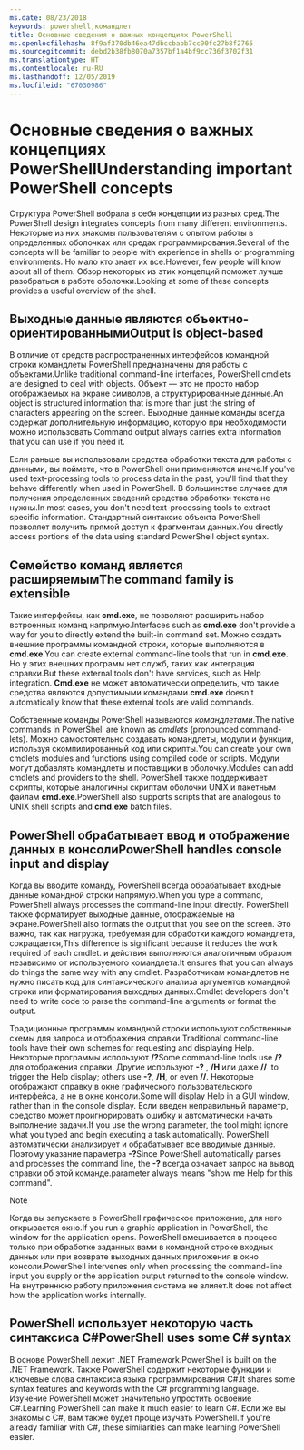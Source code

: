 ```yaml
---
ms.date: 08/23/2018
keywords: powershell,командлет
title: Основные сведения о важных концепциях PowerShell
ms.openlocfilehash: 8f9af370db46ea47dbccbabb7cc90fc27b8f2765
ms.sourcegitcommit: debd2b38fb8070a7357bf1a4bf9cc736f3702f31
ms.translationtype: HT
ms.contentlocale: ru-RU
ms.lasthandoff: 12/05/2019
ms.locfileid: "67030986"
---
```

# <a name="understanding-important-powershell-concepts"></a><span data-ttu-id="bdc54-103">Основные сведения о важных концепциях PowerShell</span><span class="sxs-lookup"><span data-stu-id="bdc54-103">Understanding important PowerShell concepts</span></span>

<span data-ttu-id="bdc54-104">Структура PowerShell вобрала в себя концепции из разных сред.</span><span class="sxs-lookup"><span data-stu-id="bdc54-104">The PowerShell design integrates concepts from many different environments.</span></span> <span data-ttu-id="bdc54-105">Некоторые из них знакомы пользователям с опытом работы в определенных оболочках или средах программирования.</span><span class="sxs-lookup"><span data-stu-id="bdc54-105">Several of the concepts will be familiar to people with experience in shells or programming environments.</span></span> <span data-ttu-id="bdc54-106">Но мало кто знает их все.</span><span class="sxs-lookup"><span data-stu-id="bdc54-106">However, few people will know about all of them.</span></span> <span data-ttu-id="bdc54-107">Обзор некоторых из этих концепций поможет лучше разобраться в работе оболочки.</span><span class="sxs-lookup"><span data-stu-id="bdc54-107">Looking at some of these concepts provides a useful overview of the shell.</span></span>

## <a name="output-is-object-based"></a><span data-ttu-id="bdc54-108">Выходные данные являются объектно-ориентированными</span><span class="sxs-lookup"><span data-stu-id="bdc54-108">Output is object-based</span></span>

<span data-ttu-id="bdc54-109">В отличие от средств распространенных интерфейсов командной строки командлеты PowerShell предназначены для работы с объектами.</span><span class="sxs-lookup"><span data-stu-id="bdc54-109">Unlike traditional command-line interfaces, PowerShell cmdlets are designed to deal with objects.</span></span>
<span data-ttu-id="bdc54-110">Объект — это не просто набор отображаемых на экране символов, а структурированные данные.</span><span class="sxs-lookup"><span data-stu-id="bdc54-110">An object is structured information that is more than just the string of characters appearing on the screen.</span></span> <span data-ttu-id="bdc54-111">Выходные данные команды всегда содержат дополнительную информацию, которую при необходимости можно использовать.</span><span class="sxs-lookup"><span data-stu-id="bdc54-111">Command output always carries extra information that you can use if you need it.</span></span>

<span data-ttu-id="bdc54-112">Если раньше вы использовали средства обработки текста для работы с данными, вы поймете, что в PowerShell они применяются иначе.</span><span class="sxs-lookup"><span data-stu-id="bdc54-112">If you've used text-processing tools to process data in the past, you'll find that they behave differently when used in PowerShell.</span></span> <span data-ttu-id="bdc54-113">В большинстве случаев для получения определенных сведений средства обработки текста не нужны.</span><span class="sxs-lookup"><span data-stu-id="bdc54-113">In most cases, you don't need text-processing tools to extract specific information.</span></span> <span data-ttu-id="bdc54-114">Стандартный синтаксис объекта PowerShell позволяет получить прямой доступ к фрагментам данных.</span><span class="sxs-lookup"><span data-stu-id="bdc54-114">You directly access portions of the data using standard PowerShell object syntax.</span></span>

## <a name="the-command-family-is-extensible"></a><span data-ttu-id="bdc54-115">Семейство команд является расширяемым</span><span class="sxs-lookup"><span data-stu-id="bdc54-115">The command family is extensible</span></span>

<span data-ttu-id="bdc54-116">Такие интерфейсы, как **cmd.exe**, не позволяют расширить набор встроенных команд напрямую.</span><span class="sxs-lookup"><span data-stu-id="bdc54-116">Interfaces such as **cmd.exe** don't provide a way for you to directly extend the built-in command set.</span></span> <span data-ttu-id="bdc54-117">Можно создать внешние программы командной строки, которые выполняются в **cmd.exe**.</span><span class="sxs-lookup"><span data-stu-id="bdc54-117">You can create external command-line tools that run in **cmd.exe**.</span></span> <span data-ttu-id="bdc54-118">Но у этих внешних программ нет служб, таких как интеграция справки.</span><span class="sxs-lookup"><span data-stu-id="bdc54-118">But these external tools don't have services, such as Help integration.</span></span> <span data-ttu-id="bdc54-119">**Cmd.exe** не может автоматически определить, что такие средства являются допустимыми командами.</span><span class="sxs-lookup"><span data-stu-id="bdc54-119">**cmd.exe** doesn't automatically know that these external tools are valid commands.</span></span>

<span data-ttu-id="bdc54-120">Собственные команды PowerShell называются *командлетами*.</span><span class="sxs-lookup"><span data-stu-id="bdc54-120">The native commands in PowerShell are known as *cmdlets* (pronounced command-lets).</span></span> <span data-ttu-id="bdc54-121">Можно самостоятельно создавать командлеты, модули и функции, используя скомпилированный код или скрипты.</span><span class="sxs-lookup"><span data-stu-id="bdc54-121">You can create your own cmdlets modules and functions using compiled code or scripts.</span></span> <span data-ttu-id="bdc54-122">Модули могут добавлять командлеты и поставщики в оболочку.</span><span class="sxs-lookup"><span data-stu-id="bdc54-122">Modules can add cmdlets and providers to the shell.</span></span> <span data-ttu-id="bdc54-123">PowerShell также поддерживает скрипты, которые аналогичны скриптам оболочки UNIX и пакетным файлам **cmd.exe**.</span><span class="sxs-lookup"><span data-stu-id="bdc54-123">PowerShell also supports scripts that are analogous to UNIX shell scripts and **cmd.exe** batch files.</span></span>

## <a name="powershell-handles-console-input-and-display"></a><span data-ttu-id="bdc54-124">PowerShell обрабатывает ввод и отображение данных в консоли</span><span class="sxs-lookup"><span data-stu-id="bdc54-124">PowerShell handles console input and display</span></span>

<span data-ttu-id="bdc54-125">Когда вы вводите команду, PowerShell всегда обрабатывает входные данные командной строки напрямую.</span><span class="sxs-lookup"><span data-stu-id="bdc54-125">When you type a command, PowerShell always processes the command-line input directly.</span></span> <span data-ttu-id="bdc54-126">PowerShell также форматирует выходные данные, отображаемые на экране.</span><span class="sxs-lookup"><span data-stu-id="bdc54-126">PowerShell also formats the output that you see on the screen.</span></span> <span data-ttu-id="bdc54-127">Это важно, так как нагрузка, требуемая для обработки каждого командлета, сокращается,</span><span class="sxs-lookup"><span data-stu-id="bdc54-127">This difference is significant because it reduces the work required of each cmdlet.</span></span> <span data-ttu-id="bdc54-128">и действия выполняются аналогичным образом независимо от используемого командлета.</span><span class="sxs-lookup"><span data-stu-id="bdc54-128">It ensures that you can always do things the same way with any cmdlet.</span></span> <span data-ttu-id="bdc54-129">Разработчикам командлетов не нужно писать код для синтаксического анализа аргументов командной строки или форматирования выходных данных.</span><span class="sxs-lookup"><span data-stu-id="bdc54-129">Cmdlet developers don't need to write code to parse the command-line arguments or format the output.</span></span>

<span data-ttu-id="bdc54-130">Традиционные программы командной строки используют собственные схемы для запроса и отображения справки.</span><span class="sxs-lookup"><span data-stu-id="bdc54-130">Traditional command-line tools have their own schemes for requesting and displaying Help.</span></span> <span data-ttu-id="bdc54-131">Некоторые программы используют **/?**</span><span class="sxs-lookup"><span data-stu-id="bdc54-131">Some command-line tools use **/?**</span></span> <span data-ttu-id="bdc54-132">для отображения справки. Другие используют **-?** , **/H** или даже **//** .</span><span class="sxs-lookup"><span data-stu-id="bdc54-132">to trigger the Help display; others use **-?**, **/H**, or even **//**.</span></span> <span data-ttu-id="bdc54-133">Некоторые отображают справку в окне графического пользовательского интерфейса, а не в окне консоли.</span><span class="sxs-lookup"><span data-stu-id="bdc54-133">Some will display Help in a GUI window, rather than in the console display.</span></span> <span data-ttu-id="bdc54-134">Если введен неправильный параметр, средство может проигнорировать ошибку и автоматически начать выполнение задачи.</span><span class="sxs-lookup"><span data-stu-id="bdc54-134">If you use the wrong parameter, the tool might ignore what you typed and begin executing a task automatically.</span></span>
<span data-ttu-id="bdc54-135">PowerShell автоматически анализирует и обрабатывает все вводимые данные. Поэтому указание параметра **-?**</span><span class="sxs-lookup"><span data-stu-id="bdc54-135">Since PowerShell automatically parses and processes the command line, the **-?**</span></span> <span data-ttu-id="bdc54-136">всегда означает запрос на вывод справки об этой команде.</span><span class="sxs-lookup"><span data-stu-id="bdc54-136">parameter always means "show me Help for this command".</span></span>

> [!NOTE]
> <span data-ttu-id="bdc54-137">Когда вы запускаете в PowerShell графическое приложение, для него открывается окно.</span><span class="sxs-lookup"><span data-stu-id="bdc54-137">If you run a graphic application in PowerShell, the window for the application opens.</span></span>
> <span data-ttu-id="bdc54-138">PowerShell вмешивается в процесс только при обработке заданных вами в командной строке входных данных или при возврате выходных данных приложения в окно консоли.</span><span class="sxs-lookup"><span data-stu-id="bdc54-138">PowerShell intervenes only when processing the command-line input you supply or the application output returned to the console window.</span></span> <span data-ttu-id="bdc54-139">На внутреннюю работу приложения система не влияет.</span><span class="sxs-lookup"><span data-stu-id="bdc54-139">It does not affect how the application works internally.</span></span>

## <a name="powershell-uses-some-c-syntax"></a><span data-ttu-id="bdc54-140">PowerShell использует некоторую часть синтаксиса C#</span><span class="sxs-lookup"><span data-stu-id="bdc54-140">PowerShell uses some C# syntax</span></span>

<span data-ttu-id="bdc54-141">В основе PowerShell лежит .NET Framework.</span><span class="sxs-lookup"><span data-stu-id="bdc54-141">PowerShell is built on the .NET Framework.</span></span> <span data-ttu-id="bdc54-142">Также PowerShell содержит некоторые функции и ключевые слова синтаксиса языка программирования C#.</span><span class="sxs-lookup"><span data-stu-id="bdc54-142">It shares some syntax features and keywords with the C# programming language.</span></span> <span data-ttu-id="bdc54-143">Изучение PowerShell может значительно упростить освоение C#.</span><span class="sxs-lookup"><span data-stu-id="bdc54-143">Learning PowerShell can make it much easier to learn C#.</span></span> <span data-ttu-id="bdc54-144">Если же вы знакомы с C#, вам также будет проще изучать PowerShell.</span><span class="sxs-lookup"><span data-stu-id="bdc54-144">If you're already familiar with C#, these similarities can make learning PowerShell easier.</span></span>
